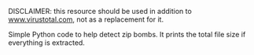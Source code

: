 DISCLAIMER: this resource should be used in addition to www.virustotal.com, not as a replacement for it.

Simple Python code to help detect zip bombs. It prints the total file size if everything is extracted.
